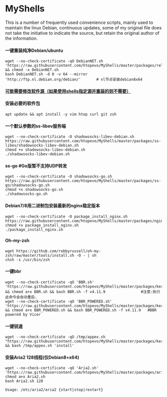 # MyShells
This is a number of frequently used convenience scripts, mainly used to maintain the linux Debian, continuous updates, some of my original file does not take the initiative to indicate the source, but retain the original author of the information.

#### 一键重装纯净Debian/ubuntu
```
wget --no-check-certificate -qO DebianNET.sh 'https://raw.githubusercontent.com/htopevo/MyShells/master/packages/reloadsystem/DebianNET.sh' && chmod -x DebianNET.sh
bash DebianNET.sh -d 8 -v 64 --mirror 'http://ftp.nl.debian.org/debian/'       # nl节点安装debian8x64
```
#### [可能需要修改软件源（如果使用shells指定源并重装的则不需要）](https://github.com/htopevo/MyShells/blob/master/change_mirror.md)  

#### 安装必要的软件包
```
apt update && apt install -y vim htop curl git zsh
```
#### 一个默认参数的ss-libev服务端
```
wget --no-check-certificate -O shadowsocks-libev-debian.sh https://raw.githubusercontent.com/htopevo/MyShells/master/packages/ss-libev/shadowsocks-libev-debian.sh
chmod +x shadowsocks-libev-debian.sh
./shadowsocks-libev-debian.sh
```
#### ss-go  #Go版暂不支持UDP转发
```
wget --no-check-certificate -O shadowsocks-go.sh https://raw.githubusercontent.com/htopevo/MyShells/master/packages/ss-go/shadowsocks-go.sh
chmod +x shadowsocks-go.sh
./shadowsocks-go.sh
```
#### Debian7/8用二进制包安装最新的nginx稳定版本
```
wget --no-check-certificate -O package_install_nginx.sh https://raw.githubusercontent.com/htopevo/MyShells/master/packages/nginx/package_install_nginx.sh
chmod +x package_install_nginx.sh
./package_install_nginx.sh
```
#### Oh-my-zsh
```
wget https://github.com/robbyrussell/oh-my-zsh/raw/master/tools/install.sh -O - | sh
chsh -s /usr/bin/zsh
```
#### 一键bbr
```
wget --no-check-certificate -qO 'BBR.sh' 'https://raw.githubusercontent.com/htopevo/MyShells/master/packages/kernels/BBR.sh' && chmod a+x BBR.sh && bash BBR.sh -f v4.11.9                #注意:执行此命令会自动重启.
wget --no-check-certificate -qO 'BBR_POWERED.sh' 'https://raw.githubusercontent.com/htopevo/MyShells/master/packages/kernels/BBR_POWERED.sh' && chmod a+x BBR_POWERED.sh && bash BBR_POWERED.sh -f v4.11.9   #BBR powered by Vicer
```
#### 一键锐速 
```
wget --no-check-certificate -qO /tmp/appex.sh "https://raw.githubusercontent.com/htopevo/MyShells/master/packages/kernels/appex.sh" && bash /tmp/appex.sh 'install'
```
#### 安装Aria2 128线程(仅Debian8+x64)
```
wget --no-check-certificate -qO 'Aria2.sh' 'https://raw.githubusercontent.com/htopevo/MyShells/master/packages/aria2/Aria2.sh'
chmod a+x Aria2.sh
bash Aria2.sh 128

Usage: /etc/aria2/aria2 {start|stop|restart}
```